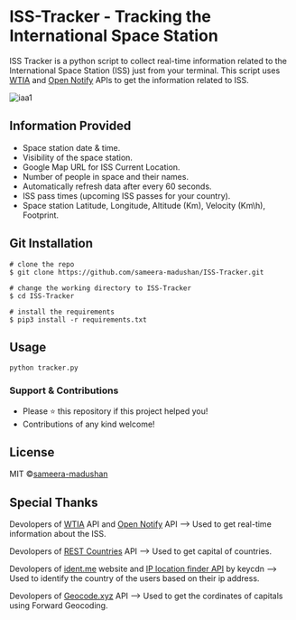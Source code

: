 # ISS-Tracker - Tracking the International Space Station

ISS Tracker is a python script to collect real-time information related to the International Space Station (ISS) just from your terminal. This script uses [WTIA](https://wheretheiss.at/w/developer) and [Open Notify](http://open-notify.org/Open-Notify-API/) APIs to get the information related to ISS.

![iaa1](https://user-images.githubusercontent.com/55880211/80854263-36a2c580-8c54-11ea-92b6-56cbb6fff843.gif)

## Information Provided

- Space station date & time.
- Visibility of the space station. 
- Google Map URL for ISS Current Location.
- Number of people in space and their names.
- Automatically refresh data after every 60 seconds.
- ISS pass times (upcoming ISS passes for your country).
- Space station  Latitude, Longitude, Altitude (Km), Velocity (Km\h), Footprint.

## Git Installation
```
# clone the repo
$ git clone https://github.com/sameera-madushan/ISS-Tracker.git

# change the working directory to ISS-Tracker
$ cd ISS-Tracker

# install the requirements
$ pip3 install -r requirements.txt
```
## Usage
```
python tracker.py
```

### Support & Contributions
- Please ⭐️ this repository if this project helped you!
- Contributions of any kind welcome!

## License
MIT ©[sameera-madushan](https://github.com/sameera-madushan)

## Special Thanks
Devolopers of [WTIA](https://wheretheiss.at/w/developer) API and [Open Notify](http://open-notify.org/Open-Notify-API/) API --> Used to get real-time information about the ISS.

Devolopers of [REST Countries](https://restcountries.eu/) API --> Used to get capital of countries.

Devolopers of [ident.me](https://ident.me/) website and [IP location finder API](https://tools.keycdn.com/geo) by keycdn  --> Used to identify the country of the users based on their ip address.

Devolopers of [Geocode.xyz](http://geocode.xyz/api) API --> Used to get the cordinates of capitals using Forward Geocoding.



